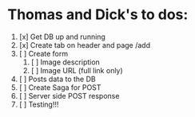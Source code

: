 # Thomas and Dick's to dos:

1. [x] Get DB up and running
1. [x] Create tab on header and page /add
1. [ ] Create form
    1. [ ] Image description
    1. [ ] Image URL (full link only)
1. [ ] Posts data to the DB
1. [ ] Create Saga for POST
1. [ ] Server side POST response
1. [ ] Testing!!!